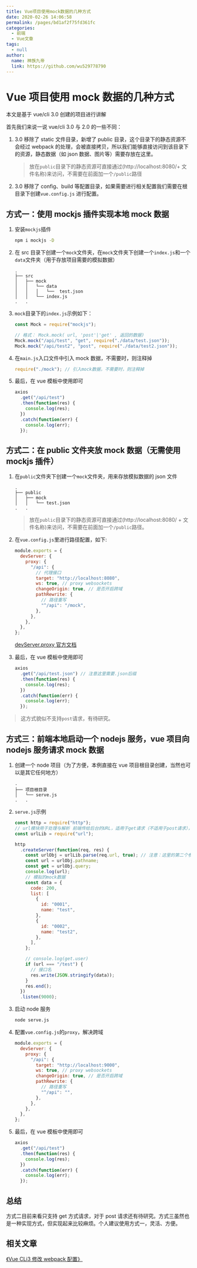 ```yaml
---
title: Vue项目使用mock数据的几种方式
date: 2020-02-26 14:06:58
permalink: /pages/bd1af2f75fd361fc
categories:
  - 前端
  - Vue文章
tags:
  - null
author:
  name: 神族九帝
  link: https://github.com/wu529778790
---
```


# Vue 项目使用 mock 数据的几种方式

本文是基于 vue/cli 3.0 创建的项目进行讲解

首先我们来说一说 vue/cli 3.0 与 2.0 的一些不同：

1.  3.0 移除了 static 文件目录，新增了 public 目录，这个目录下的静态资源不会经过 webpack 的处理，会被直接拷贝，所以我们能够直接访问到该目录下的资源，静态数据（如 json 数据、图片等）需要存放在这里。

    <!-- more -->

    > 放在`public`目录下的静态资源可直接通过(http://localhost:8080/+ 文件名称)来访问，不需要在前面加一个`/public`路径

2.  3.0 移除了 config、build 等配置目录，如果需要进行相关配置我们需要在根目录下创建`vue.config.js` 进行配置。

## 方式一：使用 mockjs 插件实现本地 mock 数据

1. 安装`mockjs`插件

   ```sh
   npm i mockjs -D
   ```

2. 在 src 目录下创建一个`mock`文件夹，在`mock`文件夹下创建一个`index.js`和一个`data`文件夹（用于存放项目需要的模拟数据）

   ```
   .
   ├── src
   │   ├── mock
   │   │   └── data
   │   │   │   └──  test.json
   │   │   └── index.js
   .   .
   ```

3. `mock`目录下的`index.js`示例如下：

   ```js
   const Mock = require("mockjs");

   // 格式： Mock.mock( url, 'post'|'get' , 返回的数据)
   Mock.mock("/api/test", "get", require("./data/test.json"));
   Mock.mock("/api/test2", "post", require("./data/test2.json"));
   ```

4. 在`main.js`入口文件中引入 mock 数据，不需要时，则注释掉

   ```js
   require("./mock"); // 引入mock数据，不需要时，则注释掉
   ```

5. 最后，在 vue 模板中使用即可

   ```js
   axios
     .get("/api/test")
     .then(function(res) {
       console.log(res);
     })
     .catch(function(err) {
       console.log(err);
     });
   ```

## 方式二：在 public 文件夹放 mock 数据（无需使用 mockjs 插件）

1. 在`public`文件夹下创建一个`mock`文件夹，用来存放模拟数据的 json 文件

   ```
   .
   ├── public
   │   ├── mock
   │   │   └── test.json
   .   .
   ```

   > 放在`public`目录下的静态资源可直接通过(http://localhost:8080/ + 文件名称)来访问，不需要在前面加一个`/public`路径。

2) 在`vue.config.js`里进行路径配置，如下:

   ```js
   module.exports = {
     devServer: {
       proxy: {
         "/api": {
           // 代理接口
           target: "http://localhost:8080",
           ws: true, // proxy websockets
           changeOrigin: true, // 是否开启跨域
           pathRewrite: {
             // 路径重写
             "^/api": "/mock",
           },
         },
       },
     },
   };
   ```

   [devServer.proxy 官方文档](https://cli.vuejs.org/zh/config/#devserver-proxy)

3) 最后，在 vue 模板中使用即可

   ```js
   axios
     .get("/api/test.json") // 注意这里需要.json后缀
     .then(function(res) {
       console.log(res);
     })
     .catch(function(err) {
       console.log(err);
     });
   ```

> 这方式貌似不支持`post`请求，有待研究。

## 方式三：前端本地启动一个 nodejs 服务，vue 项目向 nodejs 服务请求 mock 数据

1. 创建一个 node 项目（为了方便，本例直接在 vue 项目根目录创建，当然也可以是其它任何地方）

   ```
   .
   ├── 项目根目录
   │   └── serve.js
   .   .
   ```

2. `serve.js`示例

   ```js
   const http = require("http");
   // url模块用于处理与解析 前端传给后台的URL，适用于get请求（不适用于post请求），详情参见文档
   const urlLib = require("url");

   http
     .createServer(function(req, res) {
       const urlObj = urlLib.parse(req.url, true); // 注意：这里的第二个参数一定要设置为：true, query才能解析为对象形式,可以更加方便地获取key:value
       const url = urlObj.pathname;
       const get = urlObj.query;
       console.log(url);
       // 模拟的mock数据
       const data = {
         code: 200,
         list: [
           {
             id: "0001",
             name: "test",
           },
           {
             id: "0002",
             name: "test2",
           },
         ],
       };

       // console.log(get.user)
       if (url === "/test") {
         // 接口名
         res.write(JSON.stringify(data));
       }
       res.end();
     })
     .listen(9000);
   ```

3. 启动 node 服务

   ```sh
   node serve.js
   ```

4. 配置`vue.config.js`的`proxy`，解决跨域

   ```js
   module.exports = {
     devServer: {
       proxy: {
         "/api": {
           target: "http://localhost:9000",
           ws: true, // proxy websockets
           changeOrigin: true, // 是否开启跨域
           pathRewrite: {
             // 路径重写
             "^/api": "",
           },
         },
       },
     },
   };
   ```

5. 最后，在 vue 模板中使用即可

   ```js
   axios
     .get("/api/test")
     .then(function(res) {
       console.log(res);
     })
     .catch(function(err) {
       console.log(err);
     });
   ```

## 总结

方式二目前来看只支持 get 方式请求，对于 post 请求还有待研究。方式三虽然也是一种实现方式，但实现起来比较麻烦。个人建议使用方式一，灵活、方便。

## 相关文章

[《Vue CLi3 修改 webpack 配置》](https://wu529778790.com/pages/5d463fbdb172d43b/)
